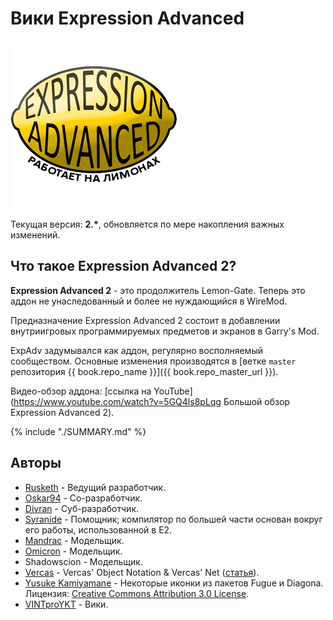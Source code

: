 # Вики Expression Advanced

![](images/ea-logo.png)

Текущая версия: **2.\***, обновляется по мере накопления важных изменений.

## Что такое Expression Advanced 2?

**Expression Advanced 2** - это продолжитель Lemon-Gate. Теперь это аддон не унаследованный и более не нуждающийся в WireMod.

Предназначение Expression Advanced 2 состоит в добавлении внутриигровых программируемых предметов и экранов в Garry's Mod.

ExpAdv задумывался как аддон, регулярно восполняемый сообществом. Основные изменения производятся в [ветке `master` репозитория {{ book.repo_name }}]({{ book.repo_master_url }}).

Видео-обзор аддона: [ссылка на YouTube](https://www.youtube.com/watch?v=5GQ4ls8pLqg Большой обзор Expression Advanced 2).

{% include "./SUMMARY.md" %}

## Авторы

- [Rusketh](http://github.com/Rusketh) - Ведущий разработчик.
- [Oskar94](http://github.com/oskar94) - Со-разработчик.
- [Divran](https://github.com/Divran) - Суб-разработчик.
- [Syranide](https://github.com/syranide) - Помощник; компилятор по большей части основан вокруг его работы, использованной в E2.
- [Mandrac](https://github.com/mandrac) - Модельщик.
- [Omicron](https://github.com/OmicroNiuM) - Модельщик.
- Shadowscion - Модельщик.
- [Vercas](https://github.com/vercas) - Vercas' Object Notation & Vercas' Net ([статья](http://www.facepunch.com/showthread.php?t=1194008)).
- [Yusuke Kamiyamane](http://p.yusukekamiyamane.com/) - Некоторые иконки из пакетов Fugue и Diagona. Лицензия: [Creative Commons Attribution 3.0 License](http://creativecommons.org/licenses/by/3.0/).
- [VINTproYKT](https://github.com/VINTproYKT) - Вики.